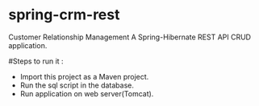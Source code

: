 # spring-crm-rest
Customer Relationship Management
A Spring-Hibernate REST API CRUD application. 

#Steps to run it : 
* Import this project as a Maven project.
* Run the sql script in the database.
* Run application on web server(Tomcat).
